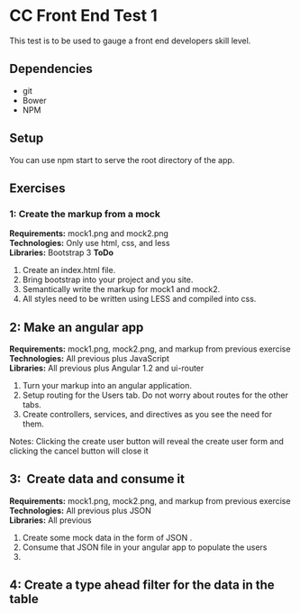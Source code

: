 # CC Front End Test 1
This test is to be used to gauge a front end developers skill level.

## Dependencies
* git
* Bower
* NPM

## Setup
You can use npm start to serve the root directory of the app.

## Exercises
### 1: Create the markup from a mock 
**Requirements:** mock1.png and mock2.png  
**Technologies:** Only use html, css, and less  
**Libraries:** Bootstrap 3
**ToDo**  

1. Create an index.html file.  
2. Bring bootstrap into your project and you site.
3. Semantically write the markup for mock1 and mock2.
4. All styles need to be written using LESS and compiled into css. 

 
## 2: Make an angular app 
**Requirements:** mock1.png, mock2.png, and markup from previous exercise  
**Technologies:** All previous plus JavaScript  
**Libraries:** All previous plus Angular 1.2 and ui-router

1. Turn your markup into an angular application.
2. Setup routing for the Users tab.  Do not worry about routes for the other tabs.  
3. Create controllers, services, and directives as you see the need for them.
 
Notes: Clicking the create user button will reveal the create user form and clicking the cancel button will close it
 
## 3:  Create data and consume it
**Requirements:** mock1.png, mock2.png, and markup from previous exercise  
**Technologies:** All previous plus JSON  
**Libraries:** All previous   

1. Create some mock data in the form of JSON . 
2. Consume that JSON file in your angular app to populate the users
3. 

## 4: Create a type ahead filter for the data in the table
